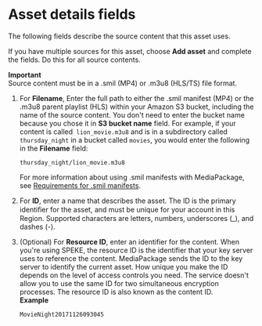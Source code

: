# Asset details fields<a name="asset-create-details"></a>

The following fields describe the source content that this asset uses\.

If you have multiple sources for this asset, choose **Add asset** and complete the fields\. Do this for all source contents\.

**Important**  
Source content must be in a \.smil \(MP4\) or \.m3u8 \(HLS/TS\) file format\.

1. For **Filename**, Enter the full path to either the \.smil manifest \(MP4\) or the \.m3u8 parent playlist \(HLS\) within your Amazon S3 bucket, including the name of the source content\. You don't need to enter the bucket name because you chose it in **S3 bucket name** field\. For example, if your content is called` lion_movie.m3u8` and is in a subdirectory called `thursday_night` in a bucket called `movies`, you would enter the following in the **Filename** field:

   ```
   thursday_night/lion_movie.m3u8
   ```

   For more information about using \.smil manifests with MediaPackage, see [Requirements for \.smil manifests](supported-inputs-vod-smil.md)\.

1. For **ID**, enter a name that describes the asset\. The ID is the primary identiﬁer for the asset, and must be unique for your account in this Region\. Supported characters are letters, numbers, underscores \(\_\), and dashes \(\-\)\.

1. \(Optional\) For **Resource ID**, enter an identifier for the content\. When you're using SPEKE, the resource ID is the identifier that your key server uses to reference the content\. MediaPackage sends the ID to the key server to identify the current asset\. How unique you make the ID depends on the level of access controls you need\. The service doesn't allow you to use the same ID for two simultaneous encryption processes\. The resource ID is also known as the content ID\.  
**Example**  

   ```
   MovieNight20171126093045
   ```